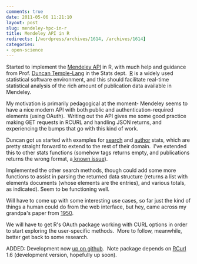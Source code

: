 ```yaml
---
comments: true
date: 2011-05-06 11:21:10
layout: post
slug: mendeley-hpc-in-r
title: Mendeley API in R
redirects: [/wordpress/archives/1614, /archives/1614]
categories:
- open-science
---
```


Started to implement the [Mendeley API](http://apidocs.mendeley.com/home/public-resources) in R, with much help and guidance from Prof. [Duncan Temple-Lang](http://www.stat.ucdavis.edu/~duncan/) in the Stats dept.  [R](http://www.r-project.org/) is a widely used statistical software environment, and this should facilitate real-time statistical analysis of the rich amount of publication data available in Mendeley.

My motivation is primarily pedagogical at the moment- Mendeley seems to have a nice modern API with both public and authentication-required elements (using OAuth).  Writing out the API gives me some good practice making GET requests in RCURL and handling JSON returns, and experiencing the bumps that go with this kind of work.

Duncan got us started with examples for [search](http://apidocs.mendeley.com/home/public-resources/search-terms) and [author](http://apidocs.mendeley.com/home/public-resources/stats-authors) stats, which are pretty straight forward to extend to the rest of their domain.  I've extended this to other stats functions (somehow tags returns empty, and publications returns the wrong format, a[ known issue](https://groups.google.com/d/topic/mendeley-open-api-developers/9rUZQBM7giQ/discussion)).

Implemented the other search methods, though could add some more functions to assist in parsing the returned data structure (returns a list with elements documents (whose elements are the entries), and various totals, as indicated). Seem to be functioning well.

Will have to come up with some interesting use cases, so far just the kind of things a human could do from the web interface, but hey, came across my grandpa's paper from [1950](http://api.mendeley.com/research/observations-on-the-flight-motor-of-diptera/).

We will have to get R's OAuth package working with CURL options in order to start exploring the user-specific methods.  More to follow, meanwhile, better get back to some research.

ADDED: Development now [up on github](https://github.com/cboettig/RMendeley).  Note package depends on [RCurl](http://cran.r-project.org/web/packages/RCurl/index.html) 1.6 (development version, hopefully up soon).
